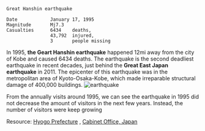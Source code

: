 ```
Great Hanshin earthquake

Date            January 17, 1995       
Magnitude       Mj7.3
Casualties      6434    deaths,
                43,792  injured,
                3       people missing
```                

In 1995, **the Geart Hanshin earthquake** happened 12mi away from the city of Kobe and caused 6434 deaths. The earthquake is the second deadliest earthquake in recent decades, just behind the **Great East Japan earthquake** in 2011. The epicenter of this earthquake was in the metropolitan area of Kyoto-Osaka-Kobe, which made irreparable structural damage of 400,000 buildings.
![earthquake](https://upload.wikimedia.org/wikipedia/commons/thumb/7/79/Hanshin-Awaji_earthquake_1995_343.jpg/1024px-Hanshin-Awaji_earthquake_1995_343.jpg)

From the annually visits around 1995, we can see the earthquake in 1995 did not decrease the amount of visitors in the next few years. Instead, the number of visitors were keep growing



Resource: [Hyogo Prefecture](http://web.pref.hyogo.lg.jp/kk42/pa20_000000015.html)
        , [Cabinet Office, Japan](http://www.bousai.go.jp/kyoiku/kyokun/hanshin_awaji/earthquake/)
